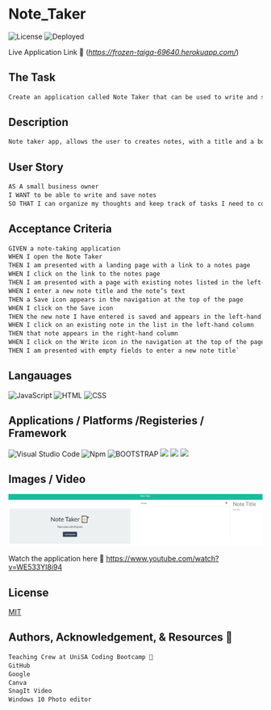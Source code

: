 # Note_Taker

![License](https://img.shields.io/static/v1?label=License&message=MIT&color=green)  ![Deployed](https://img.shields.io/static/v1?label=DEPLOYED&message=HEROKU&color=blue)

Live Application Link  👀  (*https://frozen-taiga-69640.herokuapp.com/*)


## The Task

```md
Create an application called Note Taker that can be used to write and save notes. This application will use an Express.js back end and will save and retrieve note data from a JSON file.
```

## Description

```md
Note taker app, allows the user to creates notes, with a title and a body. The user can save and delete the notes as required
```

## User Story

```md
AS A small business owner
I WANT to be able to write and save notes
SO THAT I can organize my thoughts and keep track of tasks I need to complete
```

## Acceptance Criteria

```md
GIVEN a note-taking application
WHEN I open the Note Taker
THEN I am presented with a landing page with a link to a notes page
WHEN I click on the link to the notes page
THEN I am presented with a page with existing notes listed in the left-hand column, plus empty fields to enter a new note title and the note’s text in the right-hand column
WHEN I enter a new note title and the note’s text
THEN a Save icon appears in the navigation at the top of the page
WHEN I click on the Save icon
THEN the new note I have entered is saved and appears in the left-hand column with the other existing notes
WHEN I click on an existing note in the list in the left-hand column
THEN that note appears in the right-hand column
WHEN I click on the Write icon in the navigation at the top of the page
THEN I am presented with empty fields to enter a new note title`
```

## Langauages

![JavaScript](	https://img.shields.io/badge/JavaScript-F7DF1E?style=for-the-badge&logo=javascript&logoColor=black) ![HTML](https://img.shields.io/badge/HTML-239120?style=for-the-badge&logo=html5&logoColor=white) ![CSS](https://img.shields.io/badge/CSS-239120?&style=for-the-badge&logo=css3&logoColor=white)


## Applications / Platforms /Registeries / Framework

![Visual Studio Code](https://img.shields.io/badge/--007ACC?logo=visual%20studio%20code&logoColor=ffffff) ![Npm](https://badgen.net/badge/icon/npm?icon=npm&label) ![BOOTSTRAP](https://img.shields.io/badge/Bootstrap-563D7C?style=for-the-badge&logo=bootstrap&logoColor=white) ![](https://img.shields.io/static/v1?message=HEROKU&color=blue) ![](https://img.shields.io/static/v1?message=INSOMNIA&color) ![](https://img.shields.io/static/v1?message=NodeJS&color)


## Images / Video

![Note Maker](./public/assets/images/Note_Taker.png)

Watch the application here  👀  https://www.youtube.com/watch?v=WE533YI8i94

## License

  [MIT](https://opensource.org/licenses/MIT/)

## Authors, Acknowledgement, & Resources 🤝
```md
Teaching Crew at UniSA Coding Bootcamp 🎉
GitHub 
Google
Canva 
SnagIt Video
Windows 10 Photo editor
```


